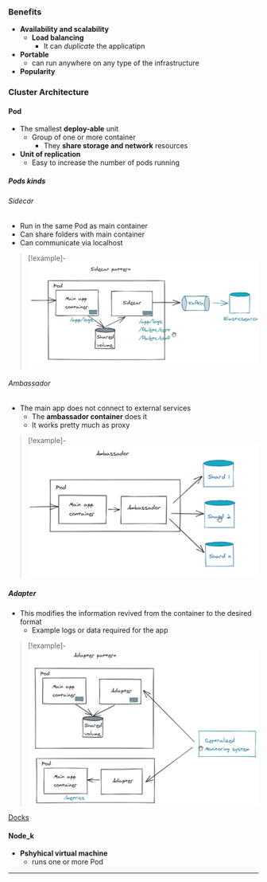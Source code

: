 ### Benefits
- **Availability and scalability**
	-  **Load balancing**
		- It can *duplicate* the applicatipn  
- **Portable**
	- can run anywhere on any type of the infrastructure
- **Popularity**


### Cluster Architecture

#### Pod 
- The smallest **deploy-able** unit 
	- Group of one or more container
		- They **share storage and network** resources
- **Unit of replication**
	- Easy to increase the number of pods running

##### Pods kinds
######  Sidecar 
- Run in the same Pod as main container 
- Can share folders with main container 
- Can communicate via localhost 
>[!example]-
>![Pasted_image_20240509205921.png](/static/Pasted_image_20240509205921.png)
######  Ambassador

- The  main app does not connect to external services 
	- The **ambassador container** does it 
	- It works pretty much as proxy 

>[!example]-
>![Pasted_image_20240509205439.png](/static/Pasted_image_20240509205439.png)

##### Adapter
- This modifies the information revived from the container to the desired format 
	- Example logs  or data required for the  app

>[!example]-
>![Pasted_image_20240509210026.png](/static/Pasted_image_20240509210026.png)

[Docks](https://raghavramesh.github.io/posts/kubernetes-multi-container-patterns/)



#### Node_k
- **Pshyhical virtual machine**
	- runs one or more Pod 


--- 
